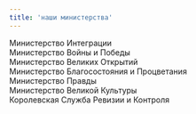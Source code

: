 ```yaml
---
title: 'наши министерства'
---
```


 Министерство Интеграции  
 Министерство Войны и Победы  
 Министерство Великих Открытий  
 Министерство Благосостояния и Процветания  
 Министерство Правды  
 Министерство Великой Культуры  
 Королевская Cлужба Ревизии и Контроля  
 